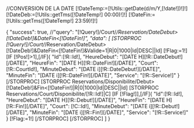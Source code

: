 //CONVERSION DE LA DATE
[!DateTemp:=[!Utils::getDate(d/m/Y,[!date!])!]!]
[!DateDeb:=[!Utils::getTms([!DateTemp!] 00:00)!]!]
[!DateFin:=[!Utils::getTms([!DateTemp!] 23:59)!]!]

{
    "success": true,
    //"query": "[!Query!]/Court/*/Reservation/DateDebut>[!DateDeb!]&DateFin<[!DateFin!]",
    "data": [
        [STORPROC [!Query!]/Court/*/Reservation/DateDebut>[!DateDeb!]&DateFin<[!DateFin!]&Valide=1|R|0|1000|Id|DESC||Id]
        [!Flag:=1!]
        [IF [!Pos!]>1],[/IF]{
            "Id":[!R::Id!],
            "HeureDebut": "[DATE H][!R::DateDebut!][/DATE]",
            "HeureFin": "[DATE H][!R::DateFin!][/DATE]",
            "Court": [!R::CourtId!],
            "MinuteDebut": "[DATE i][!R::DateDebut!][/DATE]",
            "MinuteFin": "[DATE i][!R::DateFin!][/DATE]",
            "Service": "[!R::Service!]"
        }
        [/STORPROC]
        [STORPROC Reservations/Disponibilite/Debut>[!DateDeb!]&Fin<[!DateFin!]|R|0|1000|Id|DESC||Id]
            [STORPROC Reservations/Court/Disponibilite/[!R::Id!]|C]
                [IF [!Flag!]],[/IF]{
                "Id":[!R::Id!],
                "HeureDebut": "[DATE H][!R::Debut!][/DATE]",
                "HeureFin": "[DATE H][!R::Fin!][/DATE]",
                "Court": [!C::Id!],
                "MinuteDebut": "[DATE i][!R::Debut!][/DATE]",
                "MinuteFin": "[DATE i][!R::Fin!][/DATE]",
                "Service": "[!R::Service!]"
                }
                [!Flag:=1!]
            [/STORPROC]
        [/STORPROC]
    ]
}
